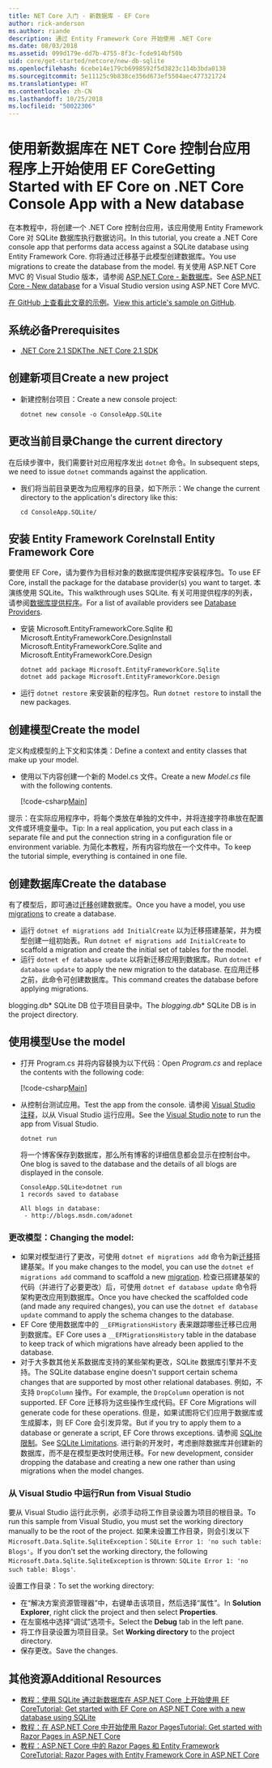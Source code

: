 ```yaml
---
title: NET Core 入门 - 新数据库 - EF Core
author: rick-anderson
ms.author: riande
description: 通过 Entity Framework Core 开始使用 .NET Core
ms.date: 08/03/2018
ms.assetid: 099d179e-dd7b-4755-8f3c-fcde914bf50b
uid: core/get-started/netcore/new-db-sqlite
ms.openlocfilehash: 6cebe14e179cb6998592f5d3823c114b3bda0138
ms.sourcegitcommit: 5e11125c9b838ce356d673ef5504aec477321724
ms.translationtype: HT
ms.contentlocale: zh-CN
ms.lasthandoff: 10/25/2018
ms.locfileid: "50022306"
---
```

# <a name="getting-started-with-ef-core-on-net-core-console-app-with-a-new-database"></a><span data-ttu-id="58195-103">使用新数据库在 NET Core 控制台应用程序上开始使用 EF Core</span><span class="sxs-lookup"><span data-stu-id="58195-103">Getting Started with EF Core on .NET Core Console App with a New database</span></span>

<span data-ttu-id="58195-104">在本教程中，将创建一个 .NET Core 控制台应用，该应用使用 Entity Framework Core 对 SQLite 数据库执行数据访问。</span><span class="sxs-lookup"><span data-stu-id="58195-104">In this tutorial, you create a .NET Core console app that performs data access against a SQLite database using Entity Framework Core.</span></span> <span data-ttu-id="58195-105">你将通过迁移基于此模型创建数据库。</span><span class="sxs-lookup"><span data-stu-id="58195-105">You use migrations to create the database from the model.</span></span> <span data-ttu-id="58195-106">有关使用 ASP.NET Core MVC 的 Visual Studio 版本，请参阅 [ASP.NET Core - 新数据库](xref:core/get-started/aspnetcore/new-db)。</span><span class="sxs-lookup"><span data-stu-id="58195-106">See [ASP.NET Core - New database](xref:core/get-started/aspnetcore/new-db) for a Visual Studio version using ASP.NET Core MVC.</span></span>

<span data-ttu-id="58195-107">[在 GitHub 上查看此文章的示例](https://github.com/aspnet/EntityFramework.Docs/tree/master/samples/core/GetStarted/NetCore/ConsoleApp.SQLite)。</span><span class="sxs-lookup"><span data-stu-id="58195-107">[View this article's sample on GitHub](https://github.com/aspnet/EntityFramework.Docs/tree/master/samples/core/GetStarted/NetCore/ConsoleApp.SQLite).</span></span>

## <a name="prerequisites"></a><span data-ttu-id="58195-108">系统必备</span><span class="sxs-lookup"><span data-stu-id="58195-108">Prerequisites</span></span>

* [<span data-ttu-id="58195-109">.NET Core 2.1 SDK</span><span class="sxs-lookup"><span data-stu-id="58195-109">The .NET Core 2.1 SDK</span></span>](https://www.microsoft.com/net/core)

## <a name="create-a-new-project"></a><span data-ttu-id="58195-110">创建新项目</span><span class="sxs-lookup"><span data-stu-id="58195-110">Create a new project</span></span>

* <span data-ttu-id="58195-111">新建控制台项目：</span><span class="sxs-lookup"><span data-stu-id="58195-111">Create a new console project:</span></span>

  ``` Console
  dotnet new console -o ConsoleApp.SQLite
  ```
## <a name="change-the-current-directory"></a><span data-ttu-id="58195-112">更改当前目录</span><span class="sxs-lookup"><span data-stu-id="58195-112">Change the current directory</span></span>

<span data-ttu-id="58195-113">在后续步骤中，我们需要针对应用程序发出 `dotnet` 命令。</span><span class="sxs-lookup"><span data-stu-id="58195-113">In subsequent steps, we need to issue `dotnet` commands against the application.</span></span>

* <span data-ttu-id="58195-114">我们将当前目录更改为应用程序的目录，如下所示：</span><span class="sxs-lookup"><span data-stu-id="58195-114">We change the current directory to the application's directory like this:</span></span>

  ``` Console
  cd ConsoleApp.SQLite/
  ```
## <a name="install-entity-framework-core"></a><span data-ttu-id="58195-115">安装 Entity Framework Core</span><span class="sxs-lookup"><span data-stu-id="58195-115">Install Entity Framework Core</span></span>

<span data-ttu-id="58195-116">要使用 EF Core，请为要作为目标对象的数据库提供程序安装程序包。</span><span class="sxs-lookup"><span data-stu-id="58195-116">To use EF Core, install the package for the database provider(s) you want to target.</span></span> <span data-ttu-id="58195-117">本演练使用 SQLite。</span><span class="sxs-lookup"><span data-stu-id="58195-117">This walkthrough uses SQLite.</span></span> <span data-ttu-id="58195-118">有关可用提供程序的列表，请参阅[数据库提供程序](../../providers/index.md)。</span><span class="sxs-lookup"><span data-stu-id="58195-118">For a list of available providers see [Database Providers](../../providers/index.md).</span></span>

* <span data-ttu-id="58195-119">安装 Microsoft.EntityFrameworkCore.Sqlite 和 Microsoft.EntityFrameworkCore.Design</span><span class="sxs-lookup"><span data-stu-id="58195-119">Install Microsoft.EntityFrameworkCore.Sqlite and Microsoft.EntityFrameworkCore.Design</span></span>

  ```Console
  dotnet add package Microsoft.EntityFrameworkCore.Sqlite
  dotnet add package Microsoft.EntityFrameworkCore.Design
  ```

* <span data-ttu-id="58195-120">运行 `dotnet restore` 来安装新的程序包。</span><span class="sxs-lookup"><span data-stu-id="58195-120">Run `dotnet restore` to install the new packages.</span></span>

## <a name="create-the-model"></a><span data-ttu-id="58195-121">创建模型</span><span class="sxs-lookup"><span data-stu-id="58195-121">Create the model</span></span>

<span data-ttu-id="58195-122">定义构成模型的上下文和实体类：</span><span class="sxs-lookup"><span data-stu-id="58195-122">Define a context and entity classes that make up your model.</span></span>

* <span data-ttu-id="58195-123">使用以下内容创建一个新的 Model.cs 文件。</span><span class="sxs-lookup"><span data-stu-id="58195-123">Create a new *Model.cs* file with the following contents.</span></span>

  [!code-csharp[Main](../../../../samples/core/GetStarted/NetCore/ConsoleApp.SQLite/Model.cs)]

<span data-ttu-id="58195-124">提示：在实际应用程序中，将每个类放在单独的文件中，并将连接字符串放在配置文件或环境变量中。</span><span class="sxs-lookup"><span data-stu-id="58195-124">Tip: In a real application, you put each class in a separate file and put the connection string in a configuration file or environment variable.</span></span> <span data-ttu-id="58195-125">为简化本教程，所有内容均放在一个文件中。</span><span class="sxs-lookup"><span data-stu-id="58195-125">To keep the tutorial simple, everything is contained in one file.</span></span>

## <a name="create-the-database"></a><span data-ttu-id="58195-126">创建数据库</span><span class="sxs-lookup"><span data-stu-id="58195-126">Create the database</span></span>

<span data-ttu-id="58195-127">有了模型后，即可通过[迁移](xref:core/managing-schemas/migrations/index)创建数据库。</span><span class="sxs-lookup"><span data-stu-id="58195-127">Once you have a model, you use [migrations](xref:core/managing-schemas/migrations/index) to create a database.</span></span>

* <span data-ttu-id="58195-128">运行 `dotnet ef migrations add InitialCreate` 以为迁移搭建基架，并为模型创建一组初始表。</span><span class="sxs-lookup"><span data-stu-id="58195-128">Run `dotnet ef migrations add InitialCreate` to scaffold a migration and create the initial set of tables for the model.</span></span>
* <span data-ttu-id="58195-129">运行 `dotnet ef database update` 以将新迁移应用到数据库。</span><span class="sxs-lookup"><span data-stu-id="58195-129">Run `dotnet ef database update` to apply the new migration to the database.</span></span> <span data-ttu-id="58195-130">在应用迁移之前，此命令可创建数据库。</span><span class="sxs-lookup"><span data-stu-id="58195-130">This command creates the database before applying migrations.</span></span>

<span data-ttu-id="58195-131">blogging.db\* SQLite DB 位于项目目录中。</span><span class="sxs-lookup"><span data-stu-id="58195-131">The *blogging.db*\* SQLite DB is in the project directory.</span></span>

## <a name="use-the-model"></a><span data-ttu-id="58195-132">使用模型</span><span class="sxs-lookup"><span data-stu-id="58195-132">Use the model</span></span>

* <span data-ttu-id="58195-133">打开 Program.cs 并将内容替换为以下代码：</span><span class="sxs-lookup"><span data-stu-id="58195-133">Open *Program.cs* and replace the contents with the following code:</span></span>

  [!code-csharp[Main](../../../../samples/core/GetStarted/NetCore/ConsoleApp.SQLite/Program.cs)]

* <span data-ttu-id="58195-134">从控制台测试应用。</span><span class="sxs-lookup"><span data-stu-id="58195-134">Test the app from the console.</span></span> <span data-ttu-id="58195-135">请参阅 [Visual Studio 注释](#vs)，以从 Visual Studio 运行应用。</span><span class="sxs-lookup"><span data-stu-id="58195-135">See the [Visual Studio note](#vs) to run the app from Visual Studio.</span></span>

  `dotnet run`

  <span data-ttu-id="58195-136">将一个博客保存到数据库，那么所有博客的详细信息都会显示在控制台中。</span><span class="sxs-lookup"><span data-stu-id="58195-136">One blog is saved to the database and the details of all blogs are displayed in the console.</span></span>

  ```Console
  ConsoleApp.SQLite>dotnet run
  1 records saved to database

  All blogs in database:
   - http://blogs.msdn.com/adonet
  ```

### <a name="changing-the-model"></a><span data-ttu-id="58195-137">更改模型：</span><span class="sxs-lookup"><span data-stu-id="58195-137">Changing the model:</span></span>

- <span data-ttu-id="58195-138">如果对模型进行了更改，可使用 `dotnet ef migrations add` 命令为新[迁移](xref:core/managing-schemas/migrations/index)搭建基架。</span><span class="sxs-lookup"><span data-stu-id="58195-138">If you make changes to the model, you can use the `dotnet ef migrations add` command to scaffold a new [migration](xref:core/managing-schemas/migrations/index).</span></span> <span data-ttu-id="58195-139">检查已搭建基架的代码（并进行了必要更改）后，可使用 `dotnet ef database update` 命令将架构更改应用到数据库。</span><span class="sxs-lookup"><span data-stu-id="58195-139">Once you have checked the scaffolded code (and made any required changes), you can use the `dotnet ef database update` command to apply the schema changes to the database.</span></span>
- <span data-ttu-id="58195-140">EF Core 使用数据库中的 `__EFMigrationsHistory` 表来跟踪哪些迁移已应用到数据库。</span><span class="sxs-lookup"><span data-stu-id="58195-140">EF Core uses a `__EFMigrationsHistory` table in the database to keep track of which migrations have already been applied to the database.</span></span>
- <span data-ttu-id="58195-141">对于大多数其他关系数据库支持的某些架构更改，SQLite 数据库引擎并不支持。</span><span class="sxs-lookup"><span data-stu-id="58195-141">The SQLite database engine doesn't support certain schema changes that are supported by most other relational databases.</span></span> <span data-ttu-id="58195-142">例如，不支持 `DropColumn` 操作。</span><span class="sxs-lookup"><span data-stu-id="58195-142">For example, the `DropColumn` operation is not supported.</span></span> <span data-ttu-id="58195-143">EF Core 迁移将为这些操作生成代码。</span><span class="sxs-lookup"><span data-stu-id="58195-143">EF Core Migrations will generate code for these operations.</span></span> <span data-ttu-id="58195-144">但是，如果试图将它们应用于数据库或生成脚本，则 EF Core 会引发异常。</span><span class="sxs-lookup"><span data-stu-id="58195-144">But if you try to apply them to a database or generate a script, EF Core throws exceptions.</span></span> <span data-ttu-id="58195-145">请参阅 [SQLite 限制](../../providers/sqlite/limitations.md)。</span><span class="sxs-lookup"><span data-stu-id="58195-145">See [SQLite Limitations](../../providers/sqlite/limitations.md).</span></span> <span data-ttu-id="58195-146">进行新的开发时，考虑删除数据库并创建新的数据库，而不是在模型更改时使用迁移。</span><span class="sxs-lookup"><span data-stu-id="58195-146">For new development, consider dropping the database and creating a new one rather than using migrations when the model changes.</span></span>

<a name="vs"></a>
### <a name="run-from-visual-studio"></a><span data-ttu-id="58195-147">从 Visual Studio 中运行</span><span class="sxs-lookup"><span data-stu-id="58195-147">Run from Visual Studio</span></span>

<span data-ttu-id="58195-148">要从 Visual Studio 运行此示例，必须手动将工作目录设置为项目的根目录。</span><span class="sxs-lookup"><span data-stu-id="58195-148">To run this sample from Visual Studio, you must set the working directory manually to be the root of the project.</span></span> <span data-ttu-id="58195-149">如果未设置工作目录，则会引发以下 `Microsoft.Data.Sqlite.SqliteException`：`SQLite Error 1: 'no such table: Blogs'`。</span><span class="sxs-lookup"><span data-stu-id="58195-149">If  you don't set the working directory, the following `Microsoft.Data.Sqlite.SqliteException` is thrown: `SQLite Error 1: 'no such table: Blogs'`.</span></span>

<span data-ttu-id="58195-150">设置工作目录：</span><span class="sxs-lookup"><span data-stu-id="58195-150">To set the working directory:</span></span>

* <span data-ttu-id="58195-151">在“解决方案资源管理器”中，右键单击该项目，然后选择“属性”。</span><span class="sxs-lookup"><span data-stu-id="58195-151">In **Solution Explorer**, right click the project and then select **Properties**.</span></span>
* <span data-ttu-id="58195-152">在左窗格中选择“调试”选项卡。</span><span class="sxs-lookup"><span data-stu-id="58195-152">Select the **Debug** tab in the left pane.</span></span>
* <span data-ttu-id="58195-153">将工作目录设置为项目目录。</span><span class="sxs-lookup"><span data-stu-id="58195-153">Set **Working directory** to the project directory.</span></span>
* <span data-ttu-id="58195-154">保存更改。</span><span class="sxs-lookup"><span data-stu-id="58195-154">Save the changes.</span></span>

## <a name="additional-resources"></a><span data-ttu-id="58195-155">其他资源</span><span class="sxs-lookup"><span data-stu-id="58195-155">Additional Resources</span></span>

* [<span data-ttu-id="58195-156">教程：使用 SQLite 通过新数据库在 ASP.NET Core 上开始使用 EF Core</span><span class="sxs-lookup"><span data-stu-id="58195-156">Tutorial: Get started with EF Core on ASP.NET Core with a new database using SQLite</span></span>](xref:core/get-started/aspnetcore/new-db)
* [<span data-ttu-id="58195-157">教程：在 ASP.NET Core 中开始使用 Razor Pages</span><span class="sxs-lookup"><span data-stu-id="58195-157">Tutorial: Get started with Razor Pages in ASP.NET Core</span></span>](https://docs.microsoft.com/aspnet/core/tutorials/razor-pages/razor-pages-start)
* [<span data-ttu-id="58195-158">教程：ASP.NET Core 中的 Razor Pages 和 Entity Framework Core</span><span class="sxs-lookup"><span data-stu-id="58195-158">Tutorial: Razor Pages with Entity Framework Core in ASP.NET Core</span></span>](https://docs.microsoft.com/aspnet/core/data/ef-rp/intro)
